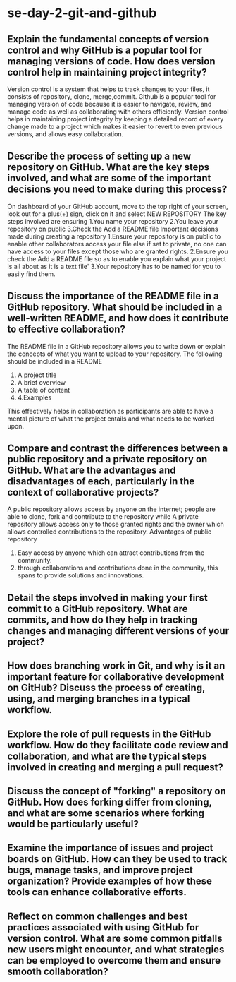 # se-day-2-git-and-github
## Explain the fundamental concepts of version control and why GitHub is a popular tool for managing versions of code. How does version control help in maintaining project integrity?
Version control is a system that helps to track changes to your files, it consists of repository, clone, merge,commit. Github is a popular tool for managing version of code because it is easier to navigate, review, and manage code as well as collaborating with others efficiently. Version control helps in maintaining project integrity by keeping a detailed record of every change made to a project which makes it easier to revert to even previous versions, and allows easy collaboration.
## Describe the process of setting up a new repository on GitHub. What are the key steps involved, and what are some of the important decisions you need to make during this process?
On dashboard of your GitHub account, move to the top right of your screen, look out for a plus(+) sign, click on it and select NEW REPOSITORY
The key steps involved are ensuring 
1.You name your repository
2.You leave your repository on public
3.Check the Add a README file 
Important decisions made during creating a repository
1.Ensure your repository is on public to enable other collaborators access your file else if set to private, no one can have access to your files except those who are granted rights.
2.Ensure you check the Add a README file so as to enable you explain what your project is all about as it is a text file'
3.Your repository has to be named for you to easily find them.

## Discuss the importance of the README file in a GitHub repository. What should be included in a well-written README, and how does it contribute to effective collaboration?
The README file in a GitHub repository allows you to write down or explain the concepts of what you want to upload to your repository.
The following should be included in a README
1. A project title
2. A brief overview
3. A table of content
4. 4.Examples

This effectively helps in collaboration as participants are able to have a mental picture of what the project entails and what needs to be worked upon.

## Compare and contrast the differences between a public repository and a private repository on GitHub. What are the advantages and disadvantages of each, particularly in the context of collaborative projects?

 A public repository allows access by anyone on the internet; people are able to clone, fork and contribute to the repository while A private repository allows access only to those granted rights and the owner which allows controlled contributions to the repository.
 Advantages of public repository
 1. Easy access by anyone which can attract contributions from the community.
 2. through collaborations and contributions done in the community, this spans to provide solutions and innovations.

## Detail the steps involved in making your first commit to a GitHub repository. What are commits, and how do they help in tracking changes and managing different versions of your project?

## How does branching work in Git, and why is it an important feature for collaborative development on GitHub? Discuss the process of creating, using, and merging branches in a typical workflow.

## Explore the role of pull requests in the GitHub workflow. How do they facilitate code review and collaboration, and what are the typical steps involved in creating and merging a pull request?

## Discuss the concept of "forking" a repository on GitHub. How does forking differ from cloning, and what are some scenarios where forking would be particularly useful?

## Examine the importance of issues and project boards on GitHub. How can they be used to track bugs, manage tasks, and improve project organization? Provide examples of how these tools can enhance collaborative efforts.

## Reflect on common challenges and best practices associated with using GitHub for version control. What are some common pitfalls new users might encounter, and what strategies can be employed to overcome them and ensure smooth collaboration?
